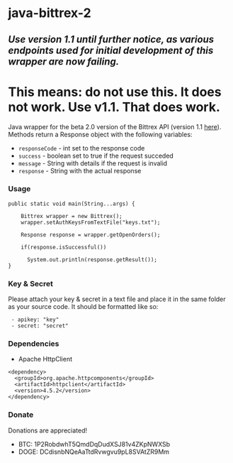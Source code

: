 # java-bittrex-2

## _Use version 1.1 until further notice, as various endpoints used for initial development of this wrapper are now failing._

# This means: do not use this. It does not work. Use v1.1. That does work.

Java wrapper for the beta 2.0 version of the Bittrex API (version 1.1 [here](https://github.com/platelminto/java-bittrex)).  Methods return a Response object with the following variables:

 - ```responseCode``` - int set to the response code
 - ```success``` - boolean set to true if the request succeded
 - ```message``` - String with details if the request is invalid
 - ```response``` - String with the actual response

### Usage
```
public static void main(String...args) {

	Bittrex wrapper = new Bittrex();
	wrapper.setAuthKeysFromTextFile("keys.txt");

	Response response = wrapper.getOpenOrders();
	
	if(response.isSuccessful())
	
	  System.out.println(response.getResult());
}
```
### Key & Secret

Please attach your key & secret in a text file and place it in the same folder as your source code. It should be formatted like so:

```
 - apikey: "key"
 - secret: "secret"
```

### Dependencies

- Apache HttpClient

```
<dependency>
  <groupId>org.apache.httpcomponents</groupId>
  <artifactId>httpclient</artifactId>
  <version>4.5.2</version>
</dependency>
```

### Donate

Donations are appreciated!

- BTC: 1P2RobdwhT5QmdDqDudXSJ81v4ZKpNWXSb
- DOGE: DCdisnbNQeAaTtdRvwgvu9pL8SVAtZR9Mm

